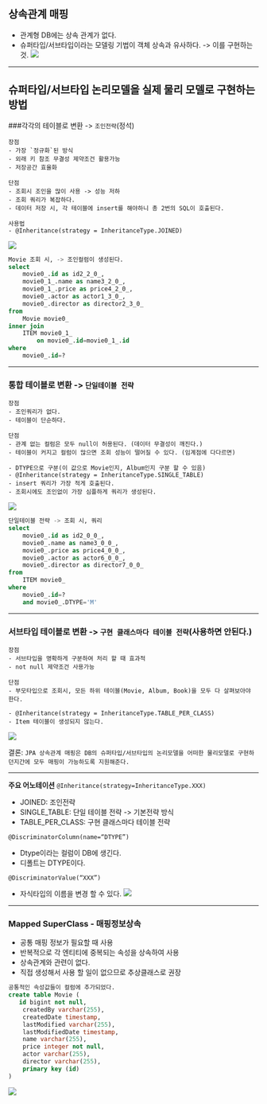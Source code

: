 ## 상속관계 매핑
- 관계형 DB에는 상속 관계가 없다.
- 슈퍼타입/서브타입이라는 모델링 기법이 객체 상속과 유사하다. -> 이를 구현하는 것.
![](.Readme_images/a9a6f085.png)
  
---
## 슈퍼타입/서브타입 논리모델을 실제 물리 모델로 구현하는 방법
###각각의 테이블로 변환 -> `조인전략`(정석)
````
장점
- 가장 `정규화`된 방식
- 외래 키 참조 무결성 제약조건 활용가능
- 저장공간 효율화

단점
- 조회시 조인을 많이 사용 -> 성능 저하
- 조회 쿼리가 복잡하다.
- 데이터 저장 시, 각 테이블에 insert를 해야하니 총 2번의 SQL이 호출된다.

사용법
- @Inheritance(strategy = InheritanceType.JOINED)
````
![](.Readme_images/ca9adb11.png)
```sql
Movie 조회 시, -> 조인컬럼이 생성된다.
select
    movie0_.id as id2_2_0_,
    movie0_1_.name as name3_2_0_,
    movie0_1_.price as price4_2_0_,
    movie0_.actor as actor1_3_0_,
    movie0_.director as director2_3_0_ 
from
    Movie movie0_ 
inner join
    ITEM movie0_1_ 
        on movie0_.id=movie0_1_.id 
where
    movie0_.id=?
```
---
### 통합 테이블로 변환 -> `단일테이블 전략`
````
장점
- 조인쿼리가 없다.
- 테이블이 단순하다.

단점
- 관계 없는 컬럼은 모두 null이 허용된다. (데이터 무결성이 깨진다.)
- 테이블이 커지고 컬럼이 많으면 조회 성능이 떨어질 수 있다. (임계점에 다다르면)

- DTYPE으로 구분(이 값으로 Movie인지, Album인지 구분 할 수 있음)
- @Inheritance(strategy = InheritanceType.SINGLE_TABLE)
- insert 쿼리가 가장 적게 호출된다.
- 조회시에도 조인없이 가장 심플하게 쿼리가 생성된다.
````
![](.Readme_images/2de3d053.png)
```sql
단일테이블 전략 -> 조회 시, 쿼리
select
    movie0_.id as id2_0_0_,
    movie0_.name as name3_0_0_,
    movie0_.price as price4_0_0_,
    movie0_.actor as actor6_0_0_,
    movie0_.director as director7_0_0_ 
from
    ITEM movie0_ 
where
    movie0_.id=? 
    and movie0_.DTYPE='M'
```
---
### 서브타입 테이블로 변환 -> `구현 클래스마다 테이블 전략`(사용하면 안된다.)
````
장점
- 서브타입을 명확하게 구분하여 처리 할 때 효과적
- not null 제약조건 사용가능

단점
- 부모타입으로 조회시, 모든 하위 테이블(Movie, Album, Book)을 모두 다 살펴보아야 한다.

- @Inheritance(strategy = InheritanceType.TABLE_PER_CLASS)
- Item 테이블이 생성되지 않는다.
````
![](.Readme_images/8b42df7d.png)


결론: `JPA 상속관계 매핑은 DB의 슈퍼타입/서브타입의 논리모델을 어떠한 물리모델로 구현하던지간에 모두 매핑이 가능하도록 지원해준다.`

---
**주요 어노테이션**
`@Inheritance(strategy=InheritanceType.XXX)`
- JOINED: 조인전략
- SINGLE_TABLE: 단일 테이블 전략 -> 기본전략 방식
- TABLE_PER_CLASS: 구현 클래스마다 테이블 전략

`@DiscriminatorColumn(name=“DTYPE”)`
- Dtype이라는 컬럼이 DB에 생긴다.
- 디폴트는 DTYPE이다.

`@DiscriminatorValue(“XXX”)`
- 자식타입의 이름을 변경 할 수 있다.
![](.Readme_images/ccdf468b.png)
  
---
### Mapped SuperClass - 매핑정보상속
- 공통 매핑 정보가 필요할 때 사용
- 반복적으로 각 엔티티에 중복되는 속성을 상속하여 사용
- 상속관계와 관련이 없다.
- 직접 생성해서 사용 할 일이 없으므로 추상클래스로 권장
```sql
공통적인 속성값들이 컬럼에 추가되었다.
create table Movie (
   id bigint not null,
    createdBy varchar(255),
    createdDate timestamp,
    lastModified varchar(255),
    lastModifiedDate timestamp,
    name varchar(255),
    price integer not null,
    actor varchar(255),
    director varchar(255),
    primary key (id)
)
```
![](.Readme_images/f8bb3170.png)